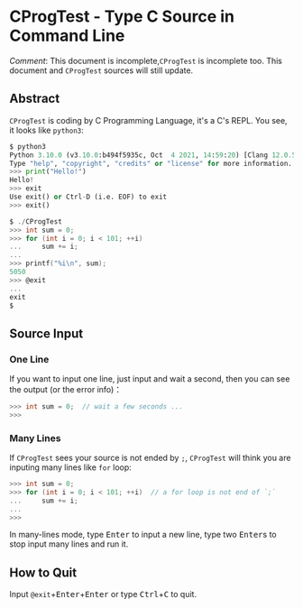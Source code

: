 # CProgTest - Type C Source in Command Line
*Comment*: This document is incomplete,`CProgTest` is incomplete too. This document and `CProgTest` sources will still update.
## Abstract
`CProgTest` is coding by C Programming Language, it's a C's REPL. You see, it looks like `python3`:
```python
$ python3
Python 3.10.0 (v3.10.0:b494f5935c, Oct  4 2021, 14:59:20) [Clang 12.0.5 (clang-1205.0.22.11)] on darwin
Type "help", "copyright", "credits" or "license" for more information.
>>> print("Hello!")
Hello!
>>> exit
Use exit() or Ctrl-D (i.e. EOF) to exit
>>> exit()
```
```C
$ ./CProgTest
>>> int sum = 0;
>>> for (int i = 0; i < 101; ++i)
...     sum += i;
...
>>> printf("%i\n", sum);
5050
>>> @exit
...
exit
$
```
## Source Input
### One Line
If you want to input one line, just input and wait a second, then you can see the output (or the error info)：
```C
>>> int sum = 0;  // wait a few seconds ...
>>>
```
### Many Lines
If `CProgTest` sees your source is not ended by `;`, `CProgTest` will think you are inputing many lines like `for` loop:
```C
>>> int sum = 0;
>>> for (int i = 0; i < 101; ++i)  // a for loop is not end of `;`
...     sum += i;
...
>>>
```
In many-lines mode, type <kbd>Enter</kbd> to input a new line, type two <kbd>Enter</kbd>s to stop input many lines and run it.
## How to Quit
Input `@exit`+<kbd>Enter</kbd>+<kbd>Enter</kbd> or type <kbd>Ctrl</kbd>+<kbd>C</kbd> to quit.
